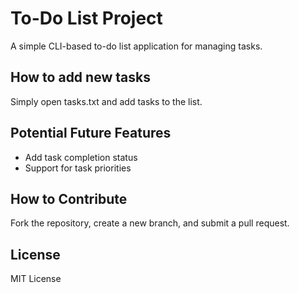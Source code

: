 # To-Do List Project
A simple CLI-based to-do list application for managing tasks.
## How to add new tasks
Simply open tasks.txt and add tasks to the list.
## Potential Future Features
- Add task completion status
- Support for task priorities
## How to Contribute
Fork the repository, create a new branch, and submit a pull request.
## License
MIT License
